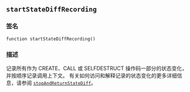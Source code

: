 ## `startStateDiffRecording`

### 签名

```solidity
function startStateDiffRecording()
```

### 描述

记录所有作为 CREATE、CALL 或 SELFDESTRUCT 操作码一部分的状态变化，并按顺序记录调用上下文。
有关如何访问和解释记录的状态变化的更多详细信息，请参阅 [`stopAndReturnStateDiff`](./stop-and-return-state-diff.md)。
